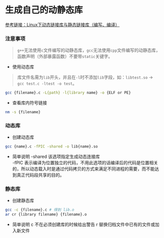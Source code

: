 # 生成自己的动静态库

[参考链接：Linux下动态链接库与静态链接库（编写、编译）](https://blog.csdn.net/TABE_/article/details/114897323)

### 注意事项
> `g++`无法使用`c`文件编写的动静态库，`gcc`无法使用`cpp`文件编写的动静态库，函数声明（外部暴露函数）不要带`static`关键字。

- 使用动态库
> 库文件名需为`lib`开头，并且在`-l`时不添加`lib`字段，如：`libtest.so` -> `gcc test.c -ltest -o test`。
```bash
gcc {filename}.c -L{path} -l{library name} -o {ELF or PE}
```

- 查看库内符号链接
```bash
nm -s {filename}
```

### 动态库

- 创建动态库
```bash
gcc {name}.c -fPIC -shared -o lib{name}.so
```

- 简单说明
    -shared 该选项指定生成动态连接库  
    -fPIC 表示编译为位置独立的代码，不用此选项的话编译后的代码是位置相关的，所以动态载入时是通过代码拷贝的方式来满足不同进程的需要，而不能达到真正代码段共享的目的。

### 静态库

- 创建静态库
```bash
gcc -c {filename}.c # 得到 lib.o
ar cr {library filename} {filename}.o
```

- 简单说明
    c 不在必须创建库的时候给出警告
    r 替换归档文件中已有的文件或加入新文件
